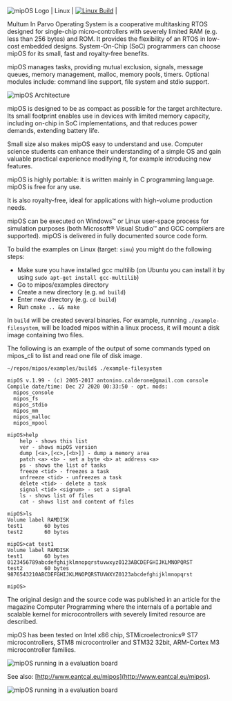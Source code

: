 ![mipOS Logo](mipos_pictures/mipos.png)
| Linux  | [![Linux Build](https://travis-ci.org/eantcal/mipos.svg?branch=master)](https://travis-ci.org/eantcal/mipos)  |

Multum In Parvo Operating System is a cooperative multitasking RTOS designed for single-chip micro-controllers with severely limited RAM (e.g. less than 256 bytes) and ROM. It provides the flexibility of an RTOS in low-cost embedded designs.
System-On-Chip (SoC) programmers can choose mipOS for its small, fast and royalty-free benefits.

mipOS manages tasks, providing mutual exclusion, signals, message queues, memory management, malloc, memory pools, timers.
Optional modules include: command line support, file system and stdio support.

![mipOS Architecture](mipos_pictures/miposarc.png)

mipOS is designed to be as compact as possible for the target architecture. Its small footprint enables use in devices with limited memory capacity, including on-chip in SoC implementations, and that reduces power demands, extending battery life.

Small size also makes mipOS easy to understand and use. Computer science students can enhance their understanding of a simple OS and gain valuable practical experience modifying it, for example introducing new features.

mipOS is highly portable: it is written mainly in C programming language.
mipOS is free for any use.

It is also royalty-free, ideal for applications with high-volume production needs.

mipOS can be executed on Windows™ or Linux user-space process for simulation purposes (both Microsoft® Visual Studio™ and GCC compilers are supported).
mipOS is delivered in fully documented source code form. 

To build the examples on Linux (target: ``simu``) you might do the following steps:
- Make sure you have installed gcc multilib (on Ubuntu you can install it by using ``sudo apt-get install gcc-multilib``)
- Go to mipos/examples directory
- Create a new directory (e.g. ``md build``)
- Enter new directory (e.g. ``cd build``)
- Run ``cmake .. && make``

In ``build`` will be created several binaries. 
For example, runnning ``./example-filesystem``, will be loaded mipos within a linux process, it will mount a disk image containing two files.

The following is an example of the output of some commands typed on mipos_cli to list and read one file of disk image.

```
~/repos/mipos/examples/build$ ./example-filesystem 

mipOS v.1.99 - (c) 2005-2017 antonino.calderone@gmail.com console
Compile date/time: Dec 27 2020 00:33:50 - opt. mods:
  mipos_console
  mipos_fs
  mipos_stdio
  mipos_mm
  mipos_malloc
  mipos_mpool

mipOS>help
	help - shows this list
	ver - shows mipOS version
	dump [<a>,[<c>,[<b>]] - dump a memory area
	patch <a> <b> - set a byte <b> at address <a>
	ps - shows the list of tasks
	freeze <tid> - freezes a task
	unfreeze <tid> - unfreezes a task
	delete <tid> - delete a task
	signal <tid> <signum> - set a signal
	ls - shows list of files
	cat - shows list and content of files

mipOS>ls
Volume label RAMDISK
test1       60 bytes
test2       60 bytes

mipOS>cat test1
Volume label RAMDISK
test1       60 bytes
0123456789abcdefghijklmnopqrstuvwxyz0123ABCDEFGHIJKLMNOPQRST
test2       60 bytes
9876543210ABCDEFGHIJKLMNOPQRSTUVWXYZ0123abcdefghijklmnopqrst

mipOS>

```


The original design and the source code was published in an article for the magazine Computer Programming where the internals of a portable and scalable kernel for microcontrollers with severely limited resource are described.

mipOS has been tested on Intel x86 chip, STMicroelectronics® ST7 microcontrollers, STM8 microcontroller and STM32 32bit, ARM-Cortex M3 microcontroller families.

![mipOS running in a evaluation board](mipos_pictures/mipos2.jpg)

See also: [http://www.eantcal.eu/mipos](http://www.eantcal.eu/mipos).

![mipOS running in a evaluation board](mipos_pictures/miposIDE.jpg)
